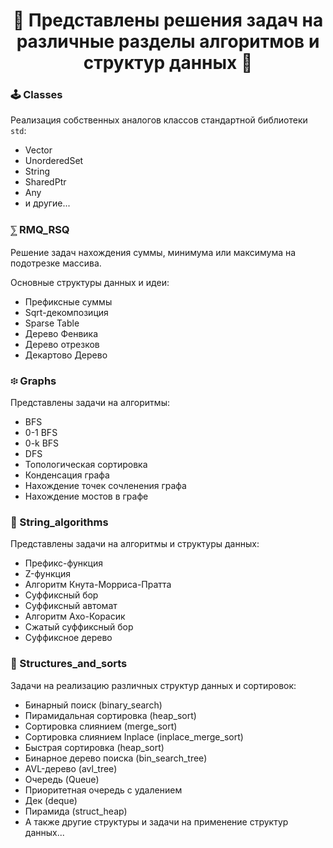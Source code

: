 <h1 align="center">💎 Представлены решения задач на различные разделы алгоритмов и структур данных 💎</h1>

### 🕹️ Classes

Реализация собственных аналогов классов стандартной библиотеки `std`:

* Vector
* UnorderedSet
* String
* SharedPtr
* Any
* и другие...

### ⅀ RMQ_RSQ

Решение задач нахождения суммы, минимума или максимума на подотрезке массива.

Основные структуры данных и идеи:

* Префиксные суммы
* Sqrt-декомпозиция
* Sparse Table
* Дерево Фенвика
* Дерево отрезков
* Декартово Дерево

### ፨ Graphs

Представлены задачи на алгоритмы:

* BFS
* 0-1 BFS
* 0-k BFS
* DFS
* Топологическая сортировка
* Конденсация графа
* Нахождение точек сочленения графа
* Нахождение мостов в графе

### 📝 String_algorithms

Представлены задачи на алгоритмы и структуры данных:

* Префикс-функция
* Z-функция
* Алгоритм Кнута-Морриса-Пратта
* Суффиксный бор
* Суффиксный автомат
* Алгоритм Ахо-Корасик
* Сжатый суффиксный бор
* Суффиксное дерево

### 📶 Structures_and_sorts

Задачи на реализацию различных структур данных и сортировок:

* Бинарный поиск (binary_search)
* Пирамидальная сортировка (heap_sort)
* Сортировка слиянием (merge_sort)
* Сортировка слиянием Inplace (inplace_merge_sort)
* Быстрая сортировка (heap_sort)
* Бинарное дерево поиска (bin_search_tree)
* AVL-дерево (avl_tree)
* Очередь (Queue)
* Приоритетная очередь с удалением
* Дек (deque)
* Пирамида (struct_heap)
* А также другие структуры и задачи на применение структур данных...

